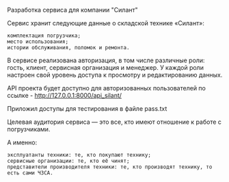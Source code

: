 Разработка сервиса для компании "Силант"


Сервис хранит следующие данные о складской технике «Силант»:

    комплектация погрузчика;
    место использования;
    истории обслуживания, поломок и ремонта.

В сервисе реализована авторизация, в том числе различные роли: гость, клиент, сервисная организация и менеджер.
У каждой роли настроен свой уровень доступа к просмотру и редактированию данных.

API проекта будет доступно для авторизованных пользователей по ссылке - http://127.0.0.1:8000/api_silant/

Приложил доступы для тестирования в файле pass.txt

Целевая аудитория сервиса — это все, кто имеют отношение к работе с погрузчиками.

А именно:

    эксплуатанты техники: те, кто покупают технику;
    сервисные организации: те, кто её чинят;
    представители производителя техники: те, кто производят технику, то есть сами ЧЗСА.



